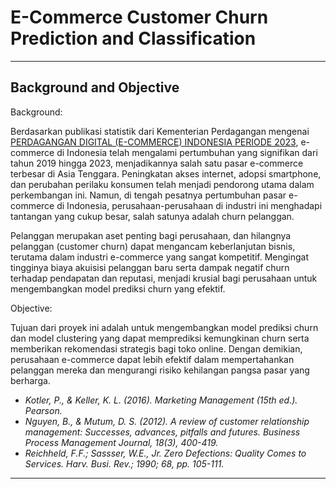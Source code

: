 # E-Commerce Customer Churn Prediction and Classification
---

## Background and Objective
Background:

Berdasarkan publikasi statistik dari Kementerian Perdagangan mengenai [PERDAGANGAN DIGITAL (E-COMMERCE) INDONESIA PERIODE 2023](https://satudata.kemendag.go.id/ringkasan/produk/perdagangan-digital-e-commerce-indonesia-periode-2023), e-commerce di Indonesia telah mengalami pertumbuhan yang signifikan dari tahun 2019 hingga 2023, menjadikannya salah satu pasar e-commerce terbesar di Asia Tenggara. Peningkatan akses internet, adopsi smartphone, dan perubahan perilaku konsumen telah menjadi pendorong utama dalam perkembangan ini. Namun, di tengah pesatnya pertumbuhan pasar e-commerce di Indonesia, perusahaan-perusahaan di industri ini menghadapi tantangan yang cukup besar, salah satunya adalah churn pelanggan.

Pelanggan merupakan aset penting bagi perusahaan, dan hilangnya pelanggan (customer churn) dapat mengancam keberlanjutan bisnis, terutama dalam industri e-commerce yang sangat kompetitif. Mengingat tingginya biaya akuisisi pelanggan baru serta dampak negatif churn terhadap pendapatan dan reputasi, menjadi krusial bagi perusahaan untuk mengembangkan model prediksi churn yang efektif.

Objective:

Tujuan dari proyek ini adalah untuk mengembangkan model prediksi churn dan model clustering yang dapat memprediksi kemungkinan churn serta memberikan rekomendasi strategis bagi toko online. Dengan demikian, perusahaan e-commerce dapat lebih efektif dalam mempertahankan pelanggan mereka dan mengurangi risiko kehilangan pangsa pasar yang berharga.

- *Kotler, P., & Keller, K. L. (2016). Marketing Management (15th ed.). Pearson.*
- *Nguyen, B., & Mutum, D. S. (2012). A review of customer relationship management: Successes, advances, pitfalls and futures. Business Process Management Journal, 18(3), 400-419.*
- *Reichheld, F.F.; Sassser, W.E., Jr. Zero Defections: Quality Comes to Services. Harv. Busi. Rev.; 1990; 68, pp. 105-111.*
---